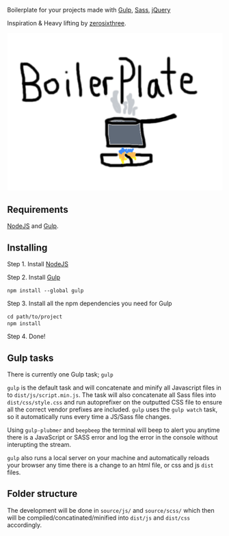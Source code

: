 Boilerplate for your projects made with [Gulp](http://gulpjs.com/), [Sass](http://sass-lang.com/), [jQuery](http://jquery.com//)

Inspiration & Heavy lifting by [zerosixthree](http://zerosixthree.se/).

![alt tag](images/boilerplate.png)

Requirements
-------------
[NodeJS](http://nodejs.org/) and [Gulp](http://gulpjs.com/).

Installing
-------------
Step 1. Install [NodeJS](http://nodejs.org/download/)

Step 2. Install [Gulp](https://github.com/gulpjs/gulp/blob/master/docs/getting-started.md#getting-started)
```shell
npm install --global gulp
```

Step 3. Install all the npm dependencies you need for Gulp
```shell
cd path/to/project
npm install
```

Step 4. Done!

Gulp tasks
-------------
There is currently one Gulp task; `gulp`

`gulp` is the default task and will concatenate and minify all Javascript files in to
`dist/js/script.min.js`. The task will also concatenate all Sass files into
`dist/css/style.css` and run autoprefixer on the outputted CSS file to
ensure all the correct vendor prefixes are included. `gulp` uses the
`gulp watch` task, so it automatically runs every time a JS/Sass file changes.

Using `gulp-plubmer` and `beepbeep` the terminal will beep to alert you  anytime
there is a JavaScript or SASS error and log the error in the console without
interupting the stream. 

`gulp` also runs a local server on your machine and automatically reloads your
browser any time there is a change to an html file, or css and js `dist` files.

Folder structure
-------------
The development will be done in `source/js/` and `source/scss/` which then will
be compiled/concatinated/minified into `dist/js` and `dist/css` accordingly.

